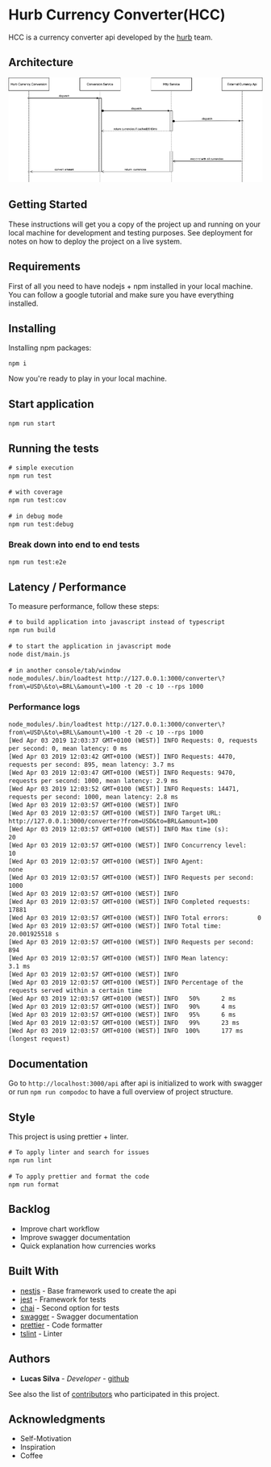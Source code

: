 # Hurb Currency Converter(HCC)

HCC is a currency converter api developed by the [hurb](https://www.hurb.com/) team.


## Architecture

![Architecture](./docs/api-workflow.png)


## Getting Started

These instructions will get you a copy of the project up and running on your local machine for development and testing purposes. See deployment for notes on how to deploy the project on a live system.


## Requirements

First of all you need to have nodejs + npm installed in your local machine.
You can follow a google tutorial and make sure you have everything installed.


## Installing

Installing npm packages:

```
npm i
```

Now you're ready to play in your local machine.


## Start application

```
npm run start
```


## Running the tests

```
# simple execution
npm run test

# with coverage
npm run test:cov

# in debug mode
npm run test:debug
```


### Break down into end to end tests

```
npm run test:e2e
```


## Latency / Performance

To measure performance, follow these steps:

```
# to build application into javascript instead of typescript
npm run build

# to start the application in javascript mode
node dist/main.js

# in another console/tab/window
node_modules/.bin/loadtest http://127.0.0.1:3000/converter\?from\=USD\&to\=BRL\&amount\=100 -t 20 -c 10 --rps 1000
```

### Performance logs

```shell
node_modules/.bin/loadtest http://127.0.0.1:3000/converter\?from\=USD\&to\=BRL\&amount\=100 -t 20 -c 10 --rps 1000
[Wed Apr 03 2019 12:03:37 GMT+0100 (WEST)] INFO Requests: 0, requests per second: 0, mean latency: 0 ms
[Wed Apr 03 2019 12:03:42 GMT+0100 (WEST)] INFO Requests: 4470, requests per second: 895, mean latency: 3.7 ms
[Wed Apr 03 2019 12:03:47 GMT+0100 (WEST)] INFO Requests: 9470, requests per second: 1000, mean latency: 2.9 ms
[Wed Apr 03 2019 12:03:52 GMT+0100 (WEST)] INFO Requests: 14471, requests per second: 1000, mean latency: 2.8 ms
[Wed Apr 03 2019 12:03:57 GMT+0100 (WEST)] INFO 
[Wed Apr 03 2019 12:03:57 GMT+0100 (WEST)] INFO Target URL:          http://127.0.0.1:3000/converter?from=USD&to=BRL&amount=100
[Wed Apr 03 2019 12:03:57 GMT+0100 (WEST)] INFO Max time (s):        20
[Wed Apr 03 2019 12:03:57 GMT+0100 (WEST)] INFO Concurrency level:   10
[Wed Apr 03 2019 12:03:57 GMT+0100 (WEST)] INFO Agent:               none
[Wed Apr 03 2019 12:03:57 GMT+0100 (WEST)] INFO Requests per second: 1000
[Wed Apr 03 2019 12:03:57 GMT+0100 (WEST)] INFO 
[Wed Apr 03 2019 12:03:57 GMT+0100 (WEST)] INFO Completed requests:  17881
[Wed Apr 03 2019 12:03:57 GMT+0100 (WEST)] INFO Total errors:        0
[Wed Apr 03 2019 12:03:57 GMT+0100 (WEST)] INFO Total time:          20.001925518 s
[Wed Apr 03 2019 12:03:57 GMT+0100 (WEST)] INFO Requests per second: 894
[Wed Apr 03 2019 12:03:57 GMT+0100 (WEST)] INFO Mean latency:        3.1 ms
[Wed Apr 03 2019 12:03:57 GMT+0100 (WEST)] INFO 
[Wed Apr 03 2019 12:03:57 GMT+0100 (WEST)] INFO Percentage of the requests served within a certain time
[Wed Apr 03 2019 12:03:57 GMT+0100 (WEST)] INFO   50%      2 ms
[Wed Apr 03 2019 12:03:57 GMT+0100 (WEST)] INFO   90%      4 ms
[Wed Apr 03 2019 12:03:57 GMT+0100 (WEST)] INFO   95%      6 ms
[Wed Apr 03 2019 12:03:57 GMT+0100 (WEST)] INFO   99%      23 ms
[Wed Apr 03 2019 12:03:57 GMT+0100 (WEST)] INFO  100%      177 ms (longest request)
````

## Documentation

Go to `http://localhost:3000/api` after api is initialized to work with swagger or run `npm run compodoc` to have a full overview of project structure.


## Style

This project is using prettier + linter.

```
# To apply linter and search for issues
npm run lint

# To apply prettier and format the code
npm run format
```


## Backlog

- Improve chart workflow
- Improve swagger documentation
- Quick explanation how currencies works


## Built With

* [nestjs](https://docs.nestjs.com) - Base framework used to create the api
* [jest](https://jestjs.io) - Framework for tests
* [chai](https://www.chaijs.com/) - Second option for tests
* [swagger](https://swagger.io) - Swagger documentation
* [prettier](https://prettier.io) - Code formatter
* [tslint](https://palantir.github.io/tslint) - Linter


## Authors

* **Lucas Silva** - *Developer* - [github](https://github.com/luqezman)

See also the list of [contributors](https://github.com/luqezman/challenge-bravo/contributors) who participated in this project.


## Acknowledgments

* Self-Motivation
* Inspiration
* Coffee

